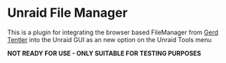 # Unraid File Manager

This is a plugin for integrating the browser based FileManager from [Gerd Tentler](http://www.gerd-tentler.de/tools/filemanager/) into the Unraid GUI as an new option on the Unraid Tools menu

**NOT READY FOR USE - ONLY SUITABLE FOR TESTING PURPOSES**
